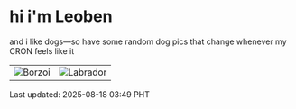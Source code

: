 # hi i'm Leoben

and i like dogs—so have some random dog pics that change whenever my CRON feels like it

|  |  |
|--------|----------|
| ![Borzoi](https://random-dog-vercel.vercel.app/api/random-borzoi?v=1755460149) | ![Labrador](https://random-dog-vercel.vercel.app/api/random-labrador?v=1755460149) |

Last updated: 2025-08-18 03:49 PHT
